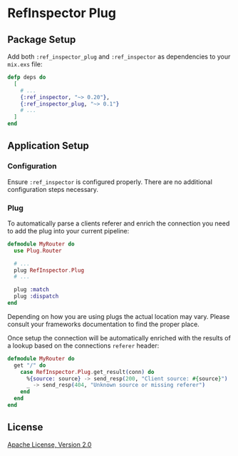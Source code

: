 # RefInspector Plug

## Package Setup

Add both `:ref_inspector_plug` and `:ref_inspector` as dependencies
to your `mix.exs` file:

```elixir
defp deps do
  [
    # ...
    {:ref_inspector, "~> 0.20"},
    {:ref_inspector_plug, "~> 0.1"}
    # ...
  ]
end
```

## Application Setup

### Configuration

Ensure `:ref_inspector` is configured properly. There are no additional
configuration steps necessary.

### Plug

To automatically parse a clients referer and enrich the connection you need
to add the plug into your current pipeline:

```elixir
defmodule MyRouter do
  use Plug.Router

  # ...
  plug RefInspector.Plug
  # ...

  plug :match
  plug :dispatch
end
```

Depending on how you are using plugs the actual location may vary. Please
consult your frameworks documentation to find the proper place.

Once setup the connection will be automatically enriched with the results of
a lookup based on the connections `referer` header:

```elixir
defmodule MyRouter do
  get "/" do
    case RefInspector.Plug.get_result(conn) do
      %{source: source} -> send_resp(200, "Client source: #{source}")
      _ -> send_resp(404, "Unknown source or missing referer")
    end
  end
end
```

## License

[Apache License, Version 2.0](http://www.apache.org/licenses/LICENSE-2.0)
